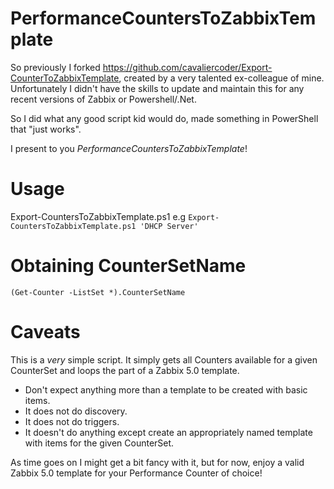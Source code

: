 # PerformanceCountersToZabbixTemplate

So previously I forked https://github.com/cavaliercoder/Export-CounterToZabbixTemplate, created by a very talented ex-colleague of mine. Unfortunately I didn't have the skills to update and maintain this for any recent versions of Zabbix or Powershell/.Net.

So I did what any good script kid would do, made something in PowerShell that "just works".

I present to you *PerformanceCountersToZabbixTemplate*!

# Usage

Export-CountersToZabbixTemplate.ps1 <CounterSetName>
e.g `Export-CountersToZabbixTemplate.ps1 'DHCP Server'`

# Obtaining CounterSetName

`(Get-Counter -ListSet *).CounterSetName`

# Caveats

This is a *very* simple script. It simply gets all Counters available for a given CounterSet and loops the <item> part of a Zabbix 5.0 template.
  - Don't expect anything more than a template to be created with basic items.
  - It does not do discovery. 
  - It does not do triggers.
  - It doesn't do anything except create an appropriately named template with items for the given CounterSet.

As time goes on I might get a bit fancy with it, but for now, enjoy a valid Zabbix 5.0 template for your Performance Counter of choice!
